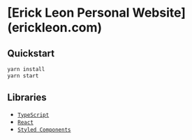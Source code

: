 # [Erick Leon Personal Website] (erickleon.com)

## Quickstart

```bash
yarn install
yarn start
```

## Libraries

-   [`TypeScript`](https://www.typescriptlang.org/)
-   [`React`](https://reactjs.org/)
-   [`Styled Components`](https://www.styled-components.com/)
